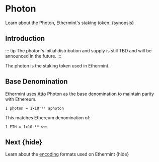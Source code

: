 <!--
order: 4
-->

# Photon

Learn about the Photon, Ethermint's staking token. {synopsis}

## Introduction

::: tip
The photon's initial distribution and supply is still TBD and will be announced in the future.
:::

The photon is the staking token used in Ethermint.

## Base Denomination

Ethermint uses [Atto](https://en.wikipedia.org/wiki/Atto-) Photon as the base denomination to maintain parity with Ethereum.

```
1 photon = 1×10⁻¹⁸ aphoton
```

This matches Ethereum denomination of:

```
1 ETH = 1x10⁻¹⁸ wei
```

## Next {hide}

Learn about the [encoding](./../core/encoding.md) formats used on Ethermint {hide}
